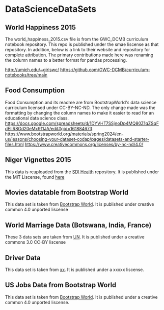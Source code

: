 # DataScienceDataSets

## World Happiness 2015
The world_happiness_2015.csv file is from the GWC_DCMB curriculum notebook repository. This repo is published under the smae liscense as that repository. In addition, below is a link to their website and repository for complete attribution. The primary contributions made here was renaming the column names to a better format for pandas processing. 

http://umich.edu/~girlswc/
https://github.com/GWC-DCMB/curriculum-notebooks/tree/main

## Food Consumption
Food Consumption and its readme are from BootstrapWorld's data science curriculum licensed under CC-BY-NC-ND. The only change made was the formatting by changing the column names to make it easier to read for an educational data science class. 
https://docs.google.com/spreadsheets/d/1DYVHT7SSjnoDp4MQ80Z1qZSqFdEIlR8Gd20eMx9f1JA/edit#gid=161884673
https://www.bootstrapworld.org/materials/spring2024/en-us/lessons/choosing-your-dataset-codap/pages/datasets-and-starter-files.html
https://www.creativecommons.org/licenses/by-nc-nd/4.0/

## Niger Vignettes 2015
This data is reuploaded from the [SDI Health](https://github.com/worldbank/SDI-Health?tab=readme-ov-file) repository. It is published under the MIT Liscense, found [here](https://github.com/worldbank/SDI-Health/blob/master/LICENSE)

## Movies datatable from Bootstrap World
This data set is taken from [Bootstrap World](https://www.bootstrapworld.org/materials/spring2024/en-us/lessons/choosing-your-dataset-codap/pages/datasets-and-starter-files.html). It is published under creative common 4.0 unported liscense 

## World Marriage Data (Botswana, India, France)
These 3 data sets are taken from [UN](https://population.un.org/MarriageData/Index.html#/home). It is published under a creative commons 3.0 CC-BY liscense

## Driver Data
This data set is taken from [xx](xxx). It is published under a xxxxx liscense. 

## US Jobs Data from Bootstrap World
This data set is taken from [Bootstrap World](https://www.bootstrapworld.org/materials/spring2024/en-us/lessons/choosing-your-dataset-codap/pages/datasets-and-starter-files.html). It is published under a creative common 4.0 unported liscense. 

##
